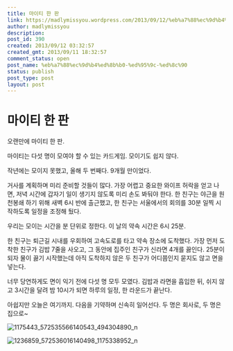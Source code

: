 ```yaml
---
title: 마이티 한 판
link: https://madlymissyou.wordpress.com/2013/09/12/%eb%a7%88%ec%9d%b4%ed%8b%b0-%ed%95%9c-%ed%8c%90/
author: madlymissyou
description: 
post_id: 390
created: 2013/09/12 03:32:57
created_gmt: 2013/09/11 18:32:57
comment_status: open
post_name: %eb%a7%88%ec%9d%b4%ed%8b%b0-%ed%95%9c-%ed%8c%90
status: publish
post_type: post
layout: post
---
```


# 마이티 한 판

오랜만에 마이티 한 판.

마이티는 다섯 명이 모여야 할 수 있는 카드게임. 모이기도 쉽지 않다.

작년에는 모이지 못했고, 올해 두 번째다. 9개월 만이었다.

거사를 계획하며 미리 준비할 것들이 많다. 가장 어렵고 중요한 와이프 허락을 얻고 나면, 저녁 시간에 갑자기 일이 생기지 않도록 미리 손도 봐둬야 한다. 한 친구는 야근을 원천봉쇄 하기 위해 새벽 6시 반에 출근했고, 한 친구는 서울에서의 회의를 30분 일찍 시작하도록 일정을 조정해 뒀다.

우리는 모이는 시간을 분 단위로 정한다. 이 날의 약속 시간은 6시 25분.

한 친구는 퇴근길 시내를 우회하여 고속도로를 타고 약속 장소에 도착했다. 가장 먼저 도착한 친구가 김밥 7줄을 사오고, 그 동안에 집주인 친구가 신라면 4개를 끓인다. 25분이 되자 물이 끓기 시작했는데 아직 도착하지 않은 두 친구가 어디쯤인지 묻지도 않고 면을 넣는다.

너무 당연하게도 면이 익기 전에 다섯 명 모두 모였다. 김밥과 라면을 흡입한 뒤, 쉬지 않고 3시간을 달려 밤 10시가 되면 하루의 일정, 한 라운드가 끝난다.

아쉽지만 오늘은 여기까지. 다음을 기약하며 신속히 일어선다. 두 명은 회사로, 두 명은 집으로~

![1175443_572535566140543_494304890_n](http://madlymissyou.files.wordpress.com/2013/09/1175443_572535566140543_494304890_n.jpg?w=611)

![1236859_572536016140498_1175338952_n](http://madlymissyou.files.wordpress.com/2013/09/1236859_572536016140498_1175338952_n1.jpg?w=611)